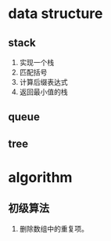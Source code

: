 # data structure
## stack
1. 实现一个栈
2. 匹配括号
3. 计算后缀表达式
4. 返回最小值的栈
## queue

## tree

# algorithm
## 初级算法
1. 删除数组中的重复项。